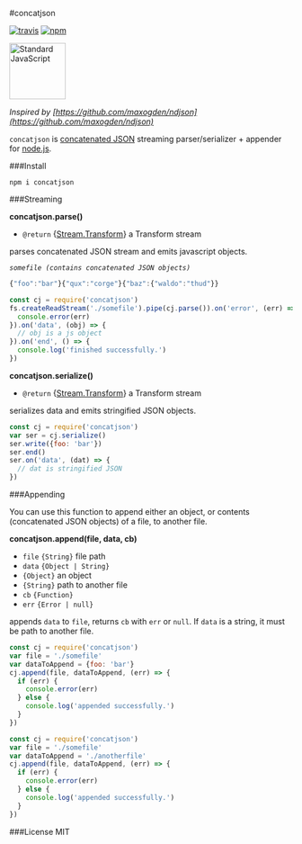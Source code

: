 #concatjson

[![travis](https://img.shields.io/travis/mawni/concatjson/master.svg)](https://travis-ci.org/mawni/concatjson) [![npm](https://img.shields.io/npm/v/concatjson.svg?maxAge=2592000?style=flat-square)](https://www.npmjs.com/package/concatjson)

<a href="https://github.com/feross/standard"><img src="https://cdn.rawgit.com/feross/standard/master/sticker.svg" alt="Standard JavaScript" width="100"></a>

_Inspired by [https://github.com/maxogden/ndjson](https://github.com/maxogden/ndjson)_

`concatjson` is [concatenated JSON](https://en.wikipedia.org/wiki/JSON_Streaming) streaming parser/serializer + appender for [node.js](https://nodejs.org).

###Install

`npm i concatjson`

###Streaming

**concatjson.parse()**

 * `@return` {[Stream.Transform](https://nodejs.org/api/stream.html#stream_class_stream_transform)} a Transform stream

parses concatenated JSON stream and emits javascript objects.

_`somefile (contains concatenated JSON objects)`_

```js
{"foo":"bar"}{"qux":"corge"}{"baz":{"waldo":"thud"}}
```

```js
const cj = require('concatjson')
fs.createReadStream('./somefile').pipe(cj.parse()).on('error', (err) => {
  console.error(err)
}).on('data', (obj) => {
  // obj is a js object
}).on('end', () => {
  console.log('finished successfully.')
})
```
**concatjson.serialize()**

 * `@return` {[Stream.Transform](https://nodejs.org/api/stream.html#stream_class_stream_transform)} a Transform stream

serializes data and emits stringified JSON objects.

```js
const cj = require('concatjson')
var ser = cj.serialize()
ser.write({foo: 'bar'})
ser.end()
ser.on('data', (dat) => {
  // dat is stringified JSON
})
```

###Appending

You can use this function to append either an object, or contents (concatenated JSON objects) of a file, to another file.

**concatjson.append(file, data, cb)**

 * `file` `{String}` file path
 * `data` `{Object | String}`
  * `{Object}` an object
  * `{String}` path to another file
 * `cb` `{Function}`
  * `err` `{Error | null}`

appends `data` to `file`, returns `cb` with `err` or `null`. If `data` is a string, it must be path to another file.

```js
const cj = require('concatjson')
var file = './somefile'
var dataToAppend = {foo: 'bar'}
cj.append(file, dataToAppend, (err) => {
  if (err) {
    console.error(err)
  } else {
    console.log('appended successfully.')
  }
})
```
```js
const cj = require('concatjson')
var file = './somefile'
var dataToAppend = './anotherfile'
cj.append(file, dataToAppend, (err) => {
  if (err) {
    console.error(err)
  } else {
    console.log('appended successfully.')
  }
})
```
###License
MIT
